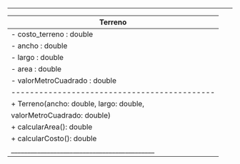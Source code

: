  ____________________________________________
|                 Terreno                    |
|--------------------------------------------|
| - costo_terreno : double                    |
| - ancho : double                            |
| - largo : double                            |
| - area : double                             |
| - valorMetroCuadrado : double               |
|--------------------------------------------|
| + Terreno(ancho: double, largo: double,     |
|            valorMetroCuadrado: double)      |
| + calcularArea(): double                    |
| + calcularCosto(): double                   |
|____________________________________________|
